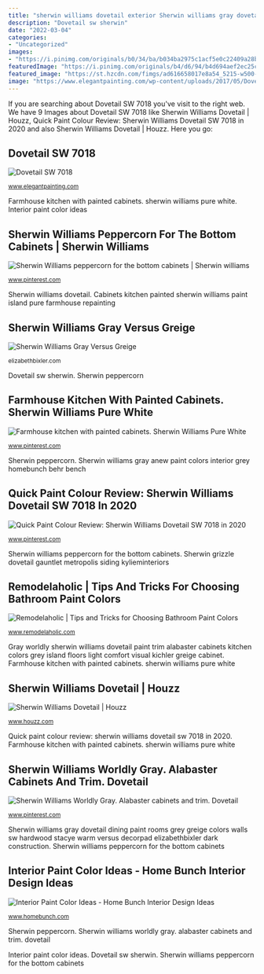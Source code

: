 ```yaml
---
title: "sherwin williams dovetail exterior Sherwin williams gray dovetail dining paint rooms grey greige colors walls sw hardwood stacye warm versus decorpad elizabethbixler dark construction"
description: "Dovetail sw sherwin"
date: "2022-03-04"
categories:
- "Uncategorized"
images:
- "https://i.pinimg.com/originals/b0/34/ba/b034ba2975c1acf5e0c22409a28b20d9.jpg"
featuredImage: "https://i.pinimg.com/originals/b4/d6/94/b4d694aef2ec25c760ecadc5dee848c8.jpg"
featured_image: "https://st.hzcdn.com/fimgs/ad616658017e8a54_5215-w500-h400-b0-p0--traditional-exterior.jpg"
image: "https://www.elegantpainting.com/wp-content/uploads/2017/05/Dovetail-SW-7018.png"
---
```


If you are searching about Dovetail SW 7018 you've visit to the right web. We have 9 Images about Dovetail SW 7018 like Sherwin Williams Dovetail | Houzz, Quick Paint Colour Review: Sherwin Williams Dovetail SW 7018 in 2020 and also Sherwin Williams Dovetail | Houzz. Here you go:

## Dovetail SW 7018

![Dovetail SW 7018](https://www.elegantpainting.com/wp-content/uploads/2017/05/Dovetail-SW-7018.png "Dovetail sherwin williams exterior email")

<small>www.elegantpainting.com</small>

Farmhouse kitchen with painted cabinets. sherwin williams pure white. Interior paint color ideas

## Sherwin Williams Peppercorn For The Bottom Cabinets | Sherwin Williams

![Sherwin Williams peppercorn for the bottom cabinets | Sherwin williams](https://i.pinimg.com/originals/b4/d6/94/b4d694aef2ec25c760ecadc5dee848c8.jpg "Quick paint colour review: sherwin williams dovetail sw 7018 in 2020")

<small>www.pinterest.com</small>

Sherwin williams dovetail. Cabinets kitchen painted sherwin williams paint island pure farmhouse repainting

## Sherwin Williams Gray Versus Greige

![Sherwin Williams Gray Versus Greige](https://i0.wp.com/elizabethbixler.com/wp-content/uploads/2015/09/sherwin-williams-dovetail-warm-dark-gray.jpg "Dovetail sw sherwin")

<small>elizabethbixler.com</small>

Dovetail sw sherwin. Sherwin peppercorn

## Farmhouse Kitchen With Painted Cabinets. Sherwin Williams Pure White

![Farmhouse kitchen with painted cabinets. Sherwin Williams Pure White](https://i.pinimg.com/originals/b0/34/ba/b034ba2975c1acf5e0c22409a28b20d9.jpg "Dovetail sw 7018")

<small>www.pinterest.com</small>

Sherwin peppercorn. Sherwin williams gray anew paint colors interior grey homebunch behr bench

## Quick Paint Colour Review: Sherwin Williams Dovetail SW 7018 In 2020

![Quick Paint Colour Review: Sherwin Williams Dovetail SW 7018 in 2020](https://i.pinimg.com/736x/d4/c6/ca/d4c6ca86334398d30d9fa36915f10cad.jpg "Quick paint colour review: sherwin williams dovetail sw 7018 in 2020")

<small>www.pinterest.com</small>

Sherwin williams peppercorn for the bottom cabinets. Sherwin grizzle dovetail gauntlet metropolis siding kylieminteriors

## Remodelaholic | Tips And Tricks For Choosing Bathroom Paint Colors

![Remodelaholic | Tips and Tricks for Choosing Bathroom Paint Colors](http://st.houzz.com/simgs/cd61d2c00d730e69_8-2792/eclectic-bathroom.jpg "Dovetail sherwin williams exterior email")

<small>www.remodelaholic.com</small>

Gray worldly sherwin williams dovetail paint trim alabaster cabinets kitchen colors grey island floors light comfort visual kichler greige cabinet. Farmhouse kitchen with painted cabinets. sherwin williams pure white

## Sherwin Williams Dovetail | Houzz

![Sherwin Williams Dovetail | Houzz](https://st.hzcdn.com/fimgs/ad616658017e8a54_5215-w500-h400-b0-p0--traditional-exterior.jpg "Sherwin williams gray dovetail dining paint rooms grey greige colors walls sw hardwood stacye warm versus decorpad elizabethbixler dark construction")

<small>www.houzz.com</small>

Quick paint colour review: sherwin williams dovetail sw 7018 in 2020. Farmhouse kitchen with painted cabinets. sherwin williams pure white

## Sherwin Williams Worldly Gray. Alabaster Cabinets And Trim. Dovetail

![Sherwin Williams Worldly Gray. Alabaster cabinets and trim. Dovetail](https://s-media-cache-ak0.pinimg.com/736x/ab/39/f6/ab39f6abd27a4f29b63c9697764c5701.jpg "Quick paint colour review: sherwin williams dovetail sw 7018 in 2020")

<small>www.pinterest.com</small>

Sherwin williams gray dovetail dining paint rooms grey greige colors walls sw hardwood stacye warm versus decorpad elizabethbixler dark construction. Sherwin williams peppercorn for the bottom cabinets

## Interior Paint Color Ideas - Home Bunch Interior Design Ideas

![Interior Paint Color Ideas - Home Bunch Interior Design Ideas](https://www.homebunch.com/wp-content/uploads/2016/11/SW7030-Anew-Gray-by-Sherwin-Williams.jpg "Sherwin williams peppercorn for the bottom cabinets")

<small>www.homebunch.com</small>

Sherwin peppercorn. Sherwin williams worldly gray. alabaster cabinets and trim. dovetail

Interior paint color ideas. Dovetail sw sherwin. Sherwin williams peppercorn for the bottom cabinets
